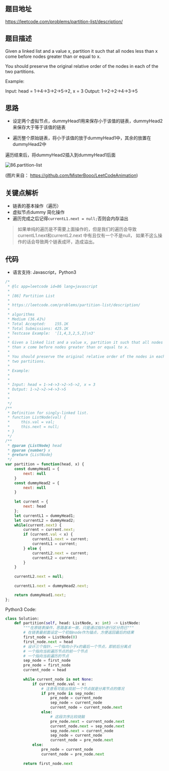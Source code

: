 ## 题目地址
https://leetcode.com/problems/partition-list/description/

## 题目描述
Given a linked list and a value x, partition it such that all nodes less than x come before nodes greater than or equal to x.

You should preserve the original relative order of the nodes in each of the two partitions.

Example:

Input: head = 1->4->3->2->5->2, x = 3
Output: 1->2->2->4->3->5

## 思路

- 设定两个虚拟节点，dummyHead1用来保存小于该值的链表，dummyHead2来保存大于等于该值的链表

- 遍历整个原始链表，将小于该值的放于dummyHead1中，其余的放置在dummyHead2中

遍历结束后，将dummyHead2插入到dummyHead1后面

![86.partition-list](../assets/86.partition-list.gif)

(图片来自： https://github.com/MisterBooo/LeetCodeAnimation)
## 关键点解析

- 链表的基本操作（遍历）
- 虚拟节点dummy 简化操作
- 遍历完成之后记得`currentL1.next = null;`否则会内存溢出

> 如果单纯的遍历是不需要上面操作的，但是我们的遍历会导致currentL1.next和currentL2.next
中有且仅有一个不是null， 如果不这么操作的话会导致两个链表成环，造成溢出。


## 代码

* 语言支持: Javascript，Python3

```js
/*
 * @lc app=leetcode id=86 lang=javascript
 *
 * [86] Partition List
 *
 * https://leetcode.com/problems/partition-list/description/
 *
 * algorithms
 * Medium (36.41%)
 * Total Accepted:    155.1K
 * Total Submissions: 425.1K
 * Testcase Example:  '[1,4,3,2,5,2]\n3'
 *
 * Given a linked list and a value x, partition it such that all nodes less
 * than x come before nodes greater than or equal to x.
 * 
 * You should preserve the original relative order of the nodes in each of the
 * two partitions.
 * 
 * Example:
 * 
 * 
 * Input: head = 1->4->3->2->5->2, x = 3
 * Output: 1->2->2->4->3->5
 * 
 * 
 */
/**
 * Definition for singly-linked list.
 * function ListNode(val) {
 *     this.val = val;
 *     this.next = null;
 * }
 */
/**
 * @param {ListNode} head
 * @param {number} x
 * @return {ListNode}
 */
var partition = function(head, x) {
    const dummyHead1 = {
        next: null
    }
    const dummyHead2 = {
        next: null
    }
    
    let current = {
        next: head
    };
    let currentL1 = dummyHead1;
    let currentL2 = dummyHead2;
    while(current.next) {
        current = current.next;
        if (current.val < x) {
            currentL1.next = current;
            currentL1 = current;
        } else {
            currentL2.next = current;
            currentL2 = current;
        }
    }
    
    currentL2.next = null;
 
    currentL1.next = dummyHead2.next;

    return dummyHead1.next;
};
```
Python3 Code:
```python
class Solution:
    def partition(self, head: ListNode, x: int) -> ListNode:
        """在原链表操作，思路基本一致，只是通过指针进行区分而已"""
        # 在链表最前面设定一个初始node作为锚点，方便返回最后的结果
        first_node = ListNode(0)
        first_node.next = head
        # 设计三个指针，一个指向小于x的最后一个节点，即前后分离点
        # 一个指向当前遍历节点的前一个节点
        # 一个指向当前遍历的节点
        sep_node = first_node
        pre_node = first_node
        current_node = head
        
        while current_node is not None:
            if current_node.val < x:
                # 注意有可能出现前一个节点就是分离节点的情况
                if pre_node is sep_node:
                    pre_node = current_node
                    sep_node = current_node
                    current_node = current_node.next
                else:
                    # 这段次序比较烧脑
                    pre_node.next = current_node.next
                    current_node.next = sep_node.next
                    sep_node.next = current_node
                    sep_node = current_node
                    current_node = pre_node.next
            else:
                pre_node = current_node
                current_node = pre_node.next
        
        return first_node.next
```
